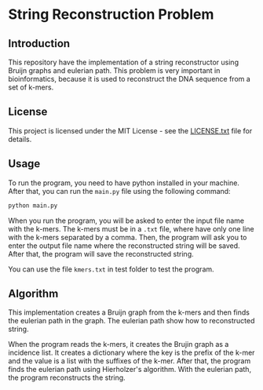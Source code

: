 # String Reconstruction Problem

## Introduction

This repository have the implementation of a string reconstructor using Bruijn graphs and eulerian path. This problem is very important in bioinformatics, because it is used to reconstruct the DNA sequence from a set of k-mers.

## License

This project is licensed under the MIT License - see the [LICENSE.txt](LICENSE.txt) file for details.

## Usage

To run the program, you need to have python installed in your machine. After that, you can run the `main.py` file using the following command:

```bash
python main.py
```

When you run the program, you will be asked to enter the input file name with the k-mers. The k-mers must be in a `.txt` file, where have only one line with the k-mers separated by a comma. Then, the program will ask you to enter the output file name where the reconstructed string will be saved. After that, the program will save the reconstructed string.

You can use the file `kmers.txt` in test folder to test the program.

## Algorithm

This implementation creates a Bruijn graph from the k-mers and then finds the eulerian path in the graph. The eulerian path show how to reconstructed string.

When the program reads the k-mers, it creates the Brujin graph as a incidence list. It creates a dictionary where the key is the prefix of the k-mer and the value is a list with the suffixes of the k-mer. After that, the program finds the eulerian path using Hierholzer's algorithm. With the eulerian path, the program reconstructs the string.
